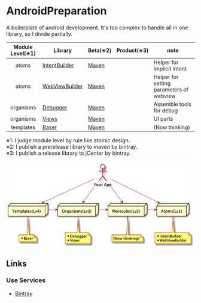 # AndroidPreparation
A boilerplate of android development.
It's too complex to handle all in one library, so I divide partially.

Module Level(※1) | Library | Beta(※2) | Product(※3) | note
:---: | --- | --- | --- | ---
atoms | [IntentBuilder](./intentbuilder/README.md) | [Maven][maven_intentbuilder] |  | Helper for implicit intent
atoms | [WebViewBuilder](./webviewbuilder/) | [Maven][maven_webviewbuilder] |  | Helper for setting parameters of webview
organisms | [Debugger](./debugger/README.md) | [Maven][maven_debugger] |  | Assemble tools for debug
organisms | [Views](./views/README.md) | [Maven][maven_views] |  | UI parts
templates | [Baser](./baser/README.md) | [Maven][maven_baser] |  | (Now thinking)

※1: I judge module level by rule like atomic design.<br />
※2: I publish a prerelease library to maven by bintray.<br />
※3: I publish a release library to jCenter by bintray.<br />


![ライブラリ構成](./docs/uml/%E3%83%A9%E3%82%A4%E3%83%96%E3%83%A9%E3%83%AA%E6%A7%8B%E6%88%90.png)


## Links
### Use Services
* [Bintray](https://bintray.com)



[maven_baser]: https://bintray.com/shion/maven/work.shion.androidpreparation.baser
[maven_debugger]: https://bintray.com/shion/maven/work.shion.androidpreparation.debugger
[maven_intentbuilder]: https://bintray.com/shion/maven/work.shion.androidpreparation.intentbuilder
[maven_views]: https://bintray.com/shion/maven/work.shion.androidpreparation.views
[maven_webviewbuilder]: https://bintray.com/shion/maven/work.shion.androidpreparation.webviewbuilder
